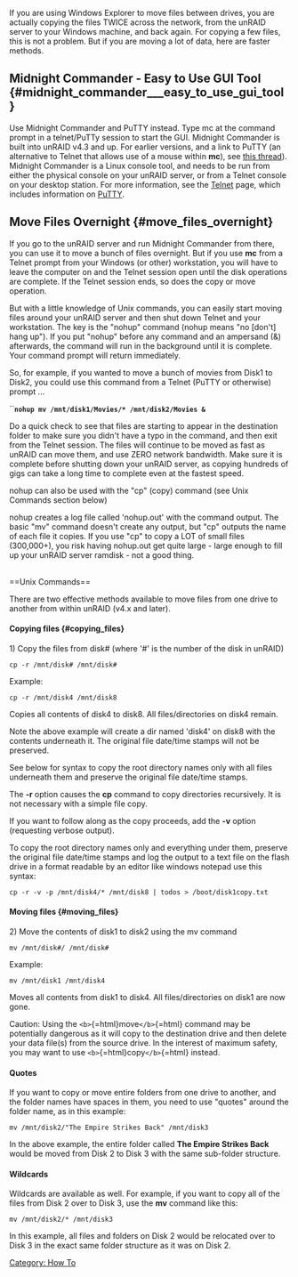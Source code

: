 If you are using Windows Explorer to move files between drives, you are
actually copying the files TWICE across the network, from the unRAID
server to your Windows machine, and back again. For copying a few files,
this is not a problem. But if you are moving a lot of data, here are
faster methods.

## Midnight Commander - Easy to Use GUI Tool {#midnight_commander___easy_to_use_gui_tool}

Use Midnight Commander and PuTTY instead. Type mc at the command prompt
in a telnet/PuTTy session to start the GUI. Midnight Commander is built
into unRAID v4.3 and up. For earlier versions, and a link to PuTTY (an
alternative to Telnet that allows use of a mouse within **mc**), see
[this thread](http://lime-technology.com/forum/index.php?topic=1341.0)).
Midnight Commander is a Linux console tool, and needs to be run from
either the physical console on your unRAID server, or from a Telnet
console on your desktop station. For more information, see the
[Telnet](Telnet "wikilink") page, which includes information on
[PuTTY](Telnet#PuTTY "wikilink").

## Move Files Overnight {#move_files_overnight}

If you go to the unRAID server and run Midnight Commander from there,
you can use it to move a bunch of files overnight. But if you use **mc**
from a Telnet prompt from your Windows (or other) workstation, you will
have to leave the computer on and the Telnet session open until the disk
operations are complete. If the Telnet session ends, so does the copy or
move operation.

But with a little knowledge of Unix commands, you can easily start
moving files around your unRAID server and then shut down Telnet and
your workstation. The key is the \"nohup\" command (nohup means \"no
\[don\'t\] hang up\"). If you put \"nohup\" before any command and an
ampersand (&) afterwards, the command will run in the background until
it is complete. Your command prompt will return immediately.

So, for example, if you wanted to move a bunch of movies from Disk1 to
Disk2, you could use this command from a Telnet (PuTTY or otherwise)
prompt \...

``**`nohup mv /mnt/disk1/Movies/* /mnt/disk2/Movies &`**

Do a quick check to see that files are starting to appear in the
destination folder to make sure you didn\'t have a typo in the command,
and then exit from the Telnet session. The files will continue to be
moved as fast as unRAID can move them, and use ZERO network bandwidth.
Make sure it is complete before shutting down your unRAID server, as
copying hundreds of gigs can take a long time to complete even at the
fastest speed.

nohup can also be used with the \"cp\" (copy) command (see Unix Commands
section below)

nohup creates a log file called \'nohup.out\' with the command output.
The basic \"mv\" command doesn\'t create any output, but \"cp\" outputs
the name of each file it copies. If you use \"cp\" to copy a LOT of
small files (300,000+), you risk having nohup.out get quite large -
large enough to fill up your unRAID server ramdisk - not a good thing.

\
==Unix Commands==

There are two effective methods available to move files from one drive
to another from within unRAID (v4.x and later).

#### Copying files {#copying_files}

1\) Copy the files from disk# (where \'#\' is the number of the disk in
unRAID)

`cp -r /mnt/disk# /mnt/disk#`

Example:

`cp -r /mnt/disk4 /mnt/disk8`

Copies all contents of disk4 to disk8. All files/directories on disk4
remain.

Note the above example will create a dir named \'disk4\' on disk8 with
the contents underneath it. The original file date/time stamps will not
be preserved.

See below for syntax to copy the root directory names only with all
files underneath them and preserve the original file date/time stamps.

The **-r** option causes the **cp** command to copy directories
recursively. It is not necessary with a simple file copy.

If you want to follow along as the copy proceeds, add the **-v** option
(requesting verbose output).

To copy the root directory names only and everything under them,
preserve the original file date/time stamps and log the output to a text
file on the flash drive in a format readable by an editor like windows
notepad use this syntax:

`cp -r -v -p /mnt/disk4/* /mnt/disk8 | todos > /boot/disk1copy.txt`

#### Moving files {#moving_files}

2\) Move the contents of disk1 to disk2 using the mv command

`mv /mnt/disk#/ /mnt/disk#`

Example:

`mv /mnt/disk1 /mnt/disk4`

Moves all contents from disk1 to disk4. All files/directories on disk1
are now gone.

Caution: Using the `<b>`{=html}move`</b>`{=html} command may be
potentially dangerous as it will copy to the destination drive and then
delete your data file(s) from the source drive. In the interest of
maximum safety, you may want to use `<b>`{=html}copy`</b>`{=html}
instead.

#### Quotes

If you want to copy or move entire folders from one drive to another,
and the folder names have spaces in them, you need to use \"quotes\"
around the folder name, as in this example:

`mv /mnt/disk2/"The Empire Strikes Back" /mnt/disk3`

In the above example, the entire folder called **The Empire Strikes
Back** would be moved from Disk 2 to Disk 3 with the same sub-folder
structure.

#### Wildcards

Wildcards are available as well. For example, if you want to copy all of
the files from Disk 2 over to Disk 3, use the **mv** command like this:

`mv /mnt/disk2/* /mnt/disk3`

In this example, all files and folders on Disk 2 would be relocated over
to Disk 3 in the exact same folder structure as it was on Disk 2.

[Category: How To](Category:_How_To "wikilink")
